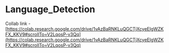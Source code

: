 # Language_Detection

Collab link - [https://colab.research.google.com/drive/1vAzBaRNKLuQGCTjXcyeElgWZKFX_KKV9#scrollTo=V2LqosP-v3Qq](https://colab.research.google.com/drive/1vAzBaRNKLuQGCTjXcyeElgWZKFX_KKV9#scrollTo=V2LqosP-v3Qq)
